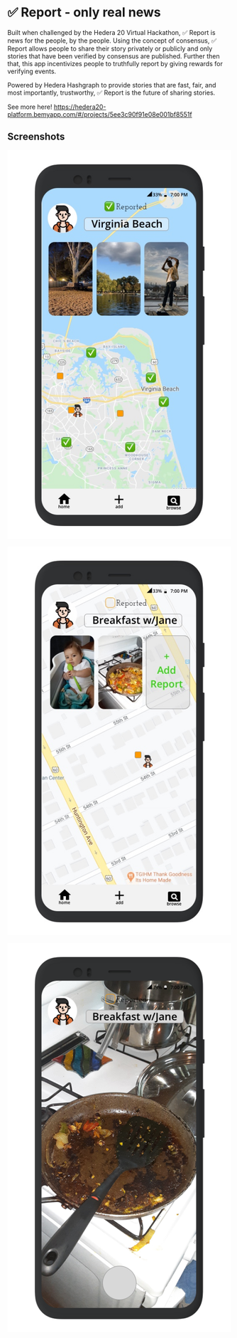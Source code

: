 # ✅ Report - only real news

Built when challenged by the Hedera 20 Virtual Hackathon,  ✅  Report is news for the people, by the people. Using the concept of consensus, ✅  Report allows people to share their story privately or publicly and only stories that have been verified by consensus are published. Further then that, this app incentivizes people to truthfully report by giving rewards for verifying events.

Powered by Hedera Hashgraph to provide stories that are fast, fair, and most importantly, trustworthy, ✅  Report is the future of sharing stories.

See more here! https://hedera20-platform.bemyapp.com/#/projects/5ee3c90f91e08e001bf8551f

## Screenshots

![1](/assets/storypage.jpg)

![2](assets/Homepage.jpg)

![3](assets/report.png)






